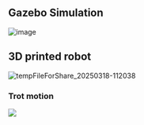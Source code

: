 ## Gazebo Simulation <br>

![image](https://github.com/user-attachments/assets/f2f8f649-9c1d-4a15-9fcf-f476449d6451) <br>


## 3D printed robot <br>
![tempFileForShare_20250318-112038](https://github.com/user-attachments/assets/a7ca6a13-2a5d-4a5c-bd24-97a7b8d21124) <br>

### Trot motion <br>
![](https://github.com/AbhinandIITM/Catatron/blob/main/trot.gif) <br>



